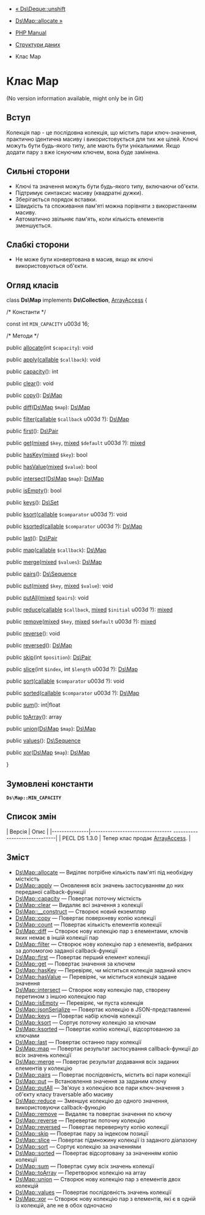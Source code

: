 - [« Ds\Deque::unshift](ds-deque.unshift.md)
- [Ds\Map::allocate »](ds-map.allocate.md)

- [PHP Manual](index.md)
- [Структури даних](book.ds.md)
- Клас Map

# Клас Map

(No version information available, might only be in Git)

## Вступ

Колекція пар - це послідовна колекція, що містить пари
ключ-значення, практично ідентична масиву і використовується для тих же
цілей. Ключі можуть бути будь-якого типу, але мають бути унікальними. Якщо
додати пару з вже існуючим ключем, вона буде замінена.

## Сильні сторони

- Ключі та значення можуть бути будь-якого типу, включаючи об'єкти.
- Підтримує синтаксис масиву (квадратні дужки).
- Зберігається порядок вставки.
- Швидкість та споживання пам'яті можна порівняти з використанням масиву.
- Автоматично звільняє пам'ять, коли кількість елементів
зменшується.

## Слабкі сторони

- Не може бути конвертована в масив, якщо як ключі
використовуються об'єкти.

## Огляд класів

class **Ds\Map** implements **Ds\Collection**,
[ArrayAccess](class.arrayaccess.md) {

/\* Константи \*/

const int `MIN_CAPACITY` u003d 16;

/\* Методи \*/

public [allocate](ds-map.allocate.md)(int `$capacity`): void

public
[apply](ds-map.apply.md)([callable](language.types.callable.md)
`$callback`): void

public [capacity](ds-map.capacity.md)(): int

public [clear](ds-map.clear.md)(): void

public [copy](ds-map.copy.md)(): [Ds\Map](class.ds-map.md)

public [diff](ds-map.diff.md)([Ds\Map](class.ds-map.md) `$map`):
[Ds\Map](class.ds-map.md)

public
[filter](ds-map.filter.md)([callable](language.types.callable.md)
`$callback` u003d ?): [Ds\Map](class.ds-map.md)

public [first](ds-map.first.md)(): [Ds\Pair](class.ds-pair.md)

public
[get](ds-map.get.md)([mixed](language.types.declarations.md#language.types.declarations.mixed)
`$key`,
[mixed](language.types.declarations.md#language.types.declarations.mixed)
`$default` u003d ?):
[mixed](language.types.declarations.md#language.types.declarations.mixed)

public
[hasKey](ds-map.haskey.md)([mixed](language.types.declarations.md#language.types.declarations.mixed)
`$key`): bool

public
[hasValue](ds-map.hasvalue.md)([mixed](language.types.declarations.md#language.types.declarations.mixed)
`$value`): bool

public [intersect](ds-map.intersect.md)([Ds\Map](class.ds-map.md)
`$map`): [Ds\Map](class.ds-map.md)

public [isEmpty](ds-map.isempty.md)(): bool

public [keys](ds-map.keys.md)(): [Ds\Set](class.ds-set.md)

public
[ksort](ds-map.ksort.md)([callable](language.types.callable.md)
`$comparator` u003d ?): void

public
[ksorted](ds-map.ksorted.md)([callable](language.types.callable.md)
`$comparator` u003d ?): [Ds\Map](class.ds-map.md)

public [last](ds-map.last.md)(): [Ds\Pair](class.ds-pair.md)

public [map](ds-map.map.md)([callable](language.types.callable.md)
`$callback`): [Ds\Map](class.ds-map.md)

public
[merge](ds-map.merge.md)([mixed](language.types.declarations.md#language.types.declarations.mixed)
`$values`): [Ds\Map](class.ds-map.md)

public [pairs](ds-map.pairs.md)():
[Ds\Sequence](class.ds-sequence.md)

public
[put](ds-map.put.md)([mixed](language.types.declarations.md#language.types.declarations.mixed)
`$key`,
[mixed](language.types.declarations.md#language.types.declarations.mixed)
`$value`): void

public
[putAll](ds-map.putall.md)([mixed](language.types.declarations.md#language.types.declarations.mixed)
`$pairs`): void

public
[reduce](ds-map.reduce.md)([callable](language.types.callable.md)
`$callback`,
[mixed](language.types.declarations.md#language.types.declarations.mixed)
`$initial` u003d ?):
[mixed](language.types.declarations.md#language.types.declarations.mixed)

public
[remove](ds-map.remove.md)([mixed](language.types.declarations.md#language.types.declarations.mixed)
`$key`,
[mixed](language.types.declarations.md#language.types.declarations.mixed)
`$default` u003d ?):
[mixed](language.types.declarations.md#language.types.declarations.mixed)

public [reverse](ds-map.reverse.md)(): void

public [reversed](ds-map.reversed.md)(): [Ds\Map](class.ds-map.md)

public [skip](ds-map.skip.md)(int `$position`):
[Ds\Pair](class.ds-pair.md)

public [slice](ds-map.slice.md)(int `$index`, int `$length` u003d ?):
[Ds\Map](class.ds-map.md)

public [sort](ds-map.sort.md)([callable](language.types.callable.md)
`$comparator` u003d ?): void

public
[sorted](ds-map.sorted.md)([callable](language.types.callable.md)
`$comparator` u003d ?): [Ds\Map](class.ds-map.md)

public [sum](ds-map.sum.md)(): int\|float

public [toArray](ds-map.toarray.md)(): array

public [union](ds-map.union.md)([Ds\Map](class.ds-map.md) `$map`):
[Ds\Map](class.ds-map.md)

public [values](ds-map.values.md)():
[Ds\Sequence](class.ds-sequence.md)

public [xor](ds-map.xor.md)([Ds\Map](class.ds-map.md) `$map`):
[Ds\Map](class.ds-map.md)

}

## Зумовлені константи

**`Ds\Map::MIN_CAPACITY`**

## Список змін

| Версія | Опис |
|---------------|--------------------------------- ------------------------------|
| PECL DS 1.3.0 | Тепер клас продає [ArrayAccess](class.arrayaccess.md). |

## Зміст

- [Ds\Map::allocate](ds-map.allocate.md) — Виділяє потрібне
кількість пам'яті під необхідну місткість
- [Ds\Map::apply](ds-map.apply.md) — Оновлення всіх значень
застосуванням до них переданої callback-функції
- [Ds\Map::capacity](ds-map.capacity.md) — Повертає поточну
місткість
- [Ds\Map::clear](ds-map.clear.md) — Видаляє всі значення з
колекції
- [Ds\Map::\_\_construct](ds-map.construct.md) — Створює новий
екземпляр
- [Ds\Map::copy](ds-map.copy.md) — Повертає поверхневу копію
колекції
- [Ds\Map::count](ds-map.count.md) — Повертає кількість елементів
колекції
- [Ds\Map::diff](ds-map.diff.md) — Створює нову колекцію пар з
елементами, ключів яких немає в іншій колекції пар
- [Ds\Map::filter](ds-map.filter.md) — Створює нову колекцію пар
з елементів, вибраних за допомогою заданої callback-функції
- [Ds\Map::first](ds-map.first.md) — Повертає перший елемент
колекції
- [Ds\Map::get](ds-map.get.md) — Повертає значення за ключем
- [Ds\Map::hasKey](ds-map.haskey.md) — Перевіряє, чи міститься
колекція заданий ключ
- [Ds\Map::hasValue](ds-map.hasvalue.md) — Перевіряє, чи міститься
колекція задане значення
- [Ds\Map::intersect](ds-map.intersect.md) — Створює нову колекцію
пар, створену перетином з іншою колекцією пар
- [Ds\Map::isEmpty](ds-map.isempty.md) — Перевіряє, чи пуста
колекція
- [Ds\Map::jsonSerialize](ds-map.jsonserialize.md) — Повертає
колекцію в JSON-представленні
- [Ds\Map::keys](ds-map.keys.md) — Повертає набір ключів колекції
- [Ds\Map::ksort](ds-map.ksort.md) — Сортує поточну колекцію за
ключам
- [Ds\Map::ksorted](ds-map.ksorted.md) — Повертає копію колекції,
відсортованою за ключами
- [Ds\Map::last](ds-map.last.md) — Повертає останню пару
колекції
- [Ds\Map::map](ds-map.map.md) — Повертає результат застосування
callback-функції до всіх значень колекції
- [Ds\Map::merge](ds-map.merge.md) — Повертає результат додавання
всіх заданих елементів у колекцію
- [Ds\Map::pairs](ds-map.pairs.md) — Повертає послідовність,
містить всі пари колекції
- [Ds\Map::put](ds-map.put.md) — Встановлення значення за заданим
ключу
- [Ds\Map::putAll](ds-map.putall.md) — Зв'язує з колекцією все
пари ключ-значення з об'єкту класу traversable або масиву
- [Ds\Map::reduce](ds-map.reduce.md) — Зменшує колекцію до одного
значення, використовуючи callback-функцію
- [Ds\Map::remove](ds-map.remove.md) — Видаляє та повертає значення
по ключу
- [Ds\Map::reverse](ds-map.reverse.md) — Перевертає поточну
колекцію
- [Ds\Map::reversed](ds-map.reversed.md) — Повертає перевернуту
копію колекції
- [Ds\Map::skip](ds-map.skip.md) — Повертає пару за індексом
позиції
- [Ds\Map::slice](ds-map.slice.md) — Повертає підмножину
колекції із заданого діапазону
- [Ds\Map::sort](ds-map.sort.md) — Сортує колекцію за значеннями
- [Ds\Map::sorted](ds-map.sorted.md) — Повертає відсортовану за
значенням копію колекції
- [Ds\Map::sum](ds-map.sum.md) — Повертає суму всіх значень
колекції
- [Ds\Map::toArray](ds-map.toarray.md) — Перетворює колекцію на
array
- [Ds\Map::union](ds-map.union.md) — Створює нову колекцію пар з
елементів двох колекцій
- [Ds\Map::values](ds-map.values.md) — Повертає послідовність
значень колекції
- [Ds\Map::xor](ds-map.xor.md) — Створює нову колекцію пар з
елементів, які є в одній із колекцій, але не в обох
одночасно

